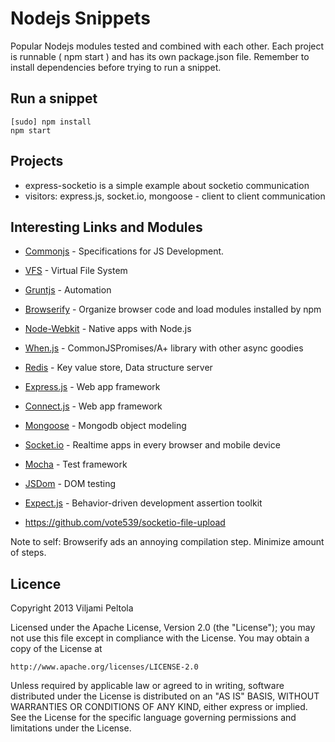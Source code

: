 # Nodejs Snippets

Popular Nodejs modules tested and combined with each other. Each project is runnable ( npm start ) and has its own package.json file. Remember to install dependencies before trying to run a snippet.

## Run a snippet

    [sudo] npm install
    npm start

## Projects

 * express-socketio is a simple example about socketio communication
 * visitors: express.js, socket.io, mongoose - client to client communication

## Interesting Links and Modules

 * [Commonjs](http://www.commonjs.org/) - Specifications for JS Development.
 * [VFS](https://github.com/c9/vfs) - Virtual File System
 * [Gruntjs](http://gruntjs.com/) - Automation
 * [Browserify](https://github.com/substack/node-browserify) - Organize browser code and load modules installed by npm
 * [Node-Webkit](https://github.com/rogerwang/node-webkit) - Native apps with Node.js
 * [When.js](https://github.com/cujojs/when) - CommonJSPromises/A+ library with other async goodies
 * [Redis](http://redis.io/) - Key value store, Data structure server
 * [Express.js](http://expressjs.com/) - Web app framework
 * [Connect.js](https://github.com/senchalabs/Connect) - Web app framework
 * [Mongoose](http://mongoosejs.com/)  - Mongodb object modeling
 * [Socket.io](http://socket.io/) - Realtime apps in every browser and mobile device
 * [Mocha](http://visionmedia.github.io/mocha/) - Test framework
 * [JSDom](https://github.com/tmpvar/jsdom) - DOM testing
 * [Expect.js](https://github.com/LearnBoost/expect.js/) - Behavior-driven development assertion toolkit

 * https://github.com/vote539/socketio-file-upload

Note to self: Browserify ads an annoying compilation step. Minimize amount of steps.

## Licence

Copyright 2013  Viljami Peltola

Licensed under the Apache License, Version 2.0 (the "License");
you may not use this file except in compliance with the License.
You may obtain a copy of the License at

    http://www.apache.org/licenses/LICENSE-2.0

Unless required by applicable law or agreed to in writing, software
distributed under the License is distributed on an "AS IS" BASIS,
WITHOUT WARRANTIES OR CONDITIONS OF ANY KIND, either express or implied.
See the License for the specific language governing permissions and
limitations under the License.
